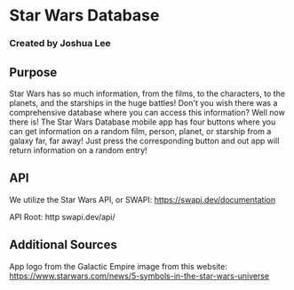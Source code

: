 # Star Wars Database
### Created by Joshua Lee

## Purpose
  Star Wars has so much information, from the films, to the characters, to the planets, and the starships in the huge battles! Don't you wish there was a comprehensive database where you can access this information? 
Well now there is! The Star Wars Database mobile app has four buttons where you can get information on a random film, person, planet, or starship from a galaxy far, far away! 
Just press the corresponding button and out app will return information on a random entry! 

## API
We utilize the Star Wars API, or SWAPI: https://swapi.dev/documentation

API Root: http swapi.dev/api/

## Additional Sources
App logo from the Galactic Empire image from this website: https://www.starwars.com/news/5-symbols-in-the-star-wars-universe
